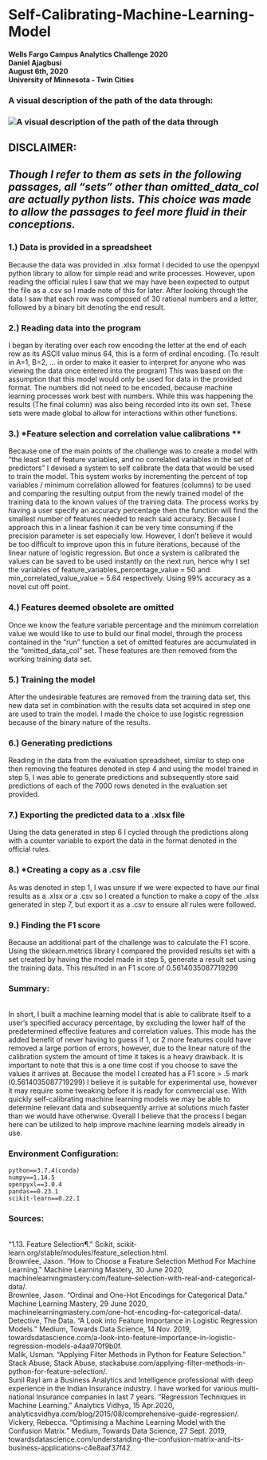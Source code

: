 <h1>Self-Calibrating-Machine-Learning-Model</h1>

<h4>Wells Fargo Campus Analytics Challenge 2020 <br />
Daniel Ajagbusi <br />
August 6th, 2020 <br />
University of Minnesota - Twin Cities </h4>

<h3>A visual description of the path of the data through:<h3>

<img alt="A visual description of the path of the data through" title="image" src="https://i.imgur.com/7okwyKK.png" /> <br />

<h2>DISCLAIMER:</h2>

_Though I refer to them as sets in the following passages, all “sets” other than omitted_data_col are actually python lists. This choice was made to allow the passages to feel more fluid in their conceptions._
---
<h3>1.) Data is provided in a spreadsheet</h3>
Because the data was provided in .xlsx format I decided to use the openpyxl python library to allow for simple read and write processes. However, upon reading the official rules I saw that we may have been expected to output the file as a .csv so I made note of this for later. After looking through the data I saw that each row was composed of 30 rational numbers and a letter, followed by a binary bit denoting the end result.
<h3>2.) Reading data into the program</h3>
I began by iterating over each row encoding the letter at the end of each row as its ASCII value minus 64, this is a form of ordinal encoding. (To result in A=1, B=2, … in order to make it easier to interpret for anyone who was viewing the data once entered into the program) This was based on the assumption that this model would only be used for data in the provided format.  The numbers did not need to be encoded, because machine learning processes work best with numbers. While this was happening the results (The final column) was also being recorded into its own set. These sets were made global to allow for interactions within other functions. 
<h3>3.) *Feature selection and correlation value calibrations ** </h3>
Because one of the main points of the challenge was to create a model with “the least set of feature variables, and no correlated variables in the set of predictors” I devised a system to self calibrate the data that would be used to train the model. This system works by incrementing the percent of top variables / minimum correlation allowed for features (columns) to be used and comparing the resulting output from the newly trained model of the training data to the known values of the training data. The process works by having a user specify an accuracy percentage then the function will find the smallest number of features needed to reach said accuracy. Because I approach this in a linear fashion it can be very time consuming if the precision parameter is set especially low. However, I don’t believe it would be too difficult to improve upon this in future iterations, because of the linear nature of logistic regression. But once a system is calibrated the values can be saved to be used instantly on the next run, hence why I set the variables of feature_variables_percentage_value = 50 and min_correlated_value_value = 5.64 respectively. Using 99% accuracy as a novel cut off point.
<h3>4.) Features deemed obsolete are omitted</h3>
Once we know the feature variable percentage and the minimum correlation value we would like to use to build our final model, through the process contained in the “run” function a set of omitted features are accumulated in the “omitted_data_col” set. These features are then removed from the working training data set.
<h3>5.) Training the model</h3>
After the undesirable features are removed from the training data set, this new data set in combination with the results data set acquired in step one are used to train the model. I made the choice to use logistic regression because of the binary nature of the results.
<h3>6.) Generating predictions</h3>
Reading in the data from the evaluation spreadsheet, similar to step one then removing the features denoted in step 4 and using the model trained in step 5, I was able to generate predictions and subsequently store said predictions of each of the 7000 rows denoted in the evaluation set provided. 
<h3>7.) Exporting the predicted data to a .xlsx file</h3>
Using the data generated in step 6 I cycled through the predictions along with a counter variable to export the data in the format denoted in the official rules. 
<h3>8.) *Creating a copy as a .csv file</h3>
As was denoted in step 1, I was unsure if we were expected to have our final results as a .xlsx or a .csv so I created a function to make a copy of the .xlsx generated in step 7, but export it as a .csv to ensure all rules were followed.
<h3>9.) Finding the F1 score</h3>
Because an additional part of the challenge was to calculate the F1 score. Using the sklearn.metrics library I compared the provided results set with a set created by having the model made in step 5, generate a result set using the training data. This resulted in an F1 score of 0.5614035087719299 

<h3>Summary:</h3> <br />
In short, I built a machine learning model that is able to calibrate itself to a user’s specified accuracy percentage, by excluding the lower half of the predetermined effective features and correlation values. This mode has the added benefit of never having to guess if 1, or 2 more features could have removed a large portion of errors, however, due to the linear nature of the calibration system the amount of time it takes is a heavy drawback. It is important to note that this is a one time cost if you choose to save the values it arrives at. Because the model I created has a F1 score > .5 mark (0.5614035087719299) I believe it is suitable for experimental use, however it may require some tweaking before it is ready for commercial use. With quickly self-calibrating machine learning models we may be able to determine relevant data and subsequently arrive at solutions much faster than we would have otherwise. Overall I believe that the process I began here can be utilized to help improve machine learning models already in use.


<h3>Environment Configuration:</h3>

`python==3.7.4(conda)`<br />
`numpy==1.14.5`<br />
`openpyxl==3.0.4`<br />
`pandas==0.23.1`<br />
`scikit-learn==0.22.1`<br />

<h3>Sources:</h3><br />
“1.13. Feature Selection¶.” Scikit, scikit-learn.org/stable/modules/feature_selection.html.<br />
Brownlee, Jason. “How to Choose a Feature Selection Method For Machine Learning.” Machine Learning Mastery, 30 June 2020, machinelearningmastery.com/feature-selection-with-real-and-categorical-data/.<br />
Brownlee, Jason. “Ordinal and One-Hot Encodings for Categorical Data.” Machine Learning Mastery, 29 June 2020, machinelearningmastery.com/one-hot-encoding-for-categorical-data/.<br />
Detective, The Data. “A Look into Feature Importance in Logistic Regression Models.” Medium, Towards Data Science, 14 Nov. 2019, towardsdatascience.com/a-look-into-feature-importance-in-logistic-regression-models-a4aa970f9b0f.<br />
Malik, Usman. “Applying Filter Methods in Python for Feature Selection.” Stack Abuse, Stack Abuse, stackabuse.com/applying-filter-methods-in-python-for-feature-selection/.<br />
Sunil RayI am a Business Analytics and Intelligence professional with deep experience in the Indian Insurance industry. I have worked for various multi-national Insurance companies in last 7 years. “Regression Techniques in Machine Learning.” Analytics Vidhya, 15 Apr.2020, analyticsvidhya.com/blog/2015/08/comprehensive-guide-regression/.<br />
Vickery, Rebecca. “Optimising a Machine Learning Model with the Confusion Matrix.” Medium, Towards Data Science, 27 Sept. 2019, towardsdatascience.com/understanding-the-confusion-matrix-and-its-business-applications-c4e8aaf37f42.<br />
